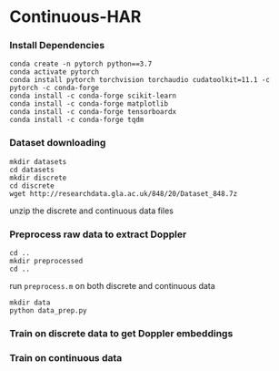 # Continuous-HAR


### Install Dependencies
```shell
conda create -n pytorch python==3.7
conda activate pytorch
conda install pytorch torchvision torchaudio cudatoolkit=11.1 -c pytorch -c conda-forge
conda install -c conda-forge scikit-learn
conda install -c conda-forge matplotlib
conda install -c conda-forge tensorboardx
conda install -c conda-forge tqdm
```

### Dataset downloading
```shell
mkdir datasets
cd datasets
mkdir discrete
cd discrete
wget http://researchdata.gla.ac.uk/848/20/Dataset_848.7z
```
unzip the discrete and continuous data files

### Preprocess raw data to extract Doppler
```shell
cd ..
mkdir preprocessed
cd ..
```
run `preprocess.m` on both discrete and continuous data
```shell
mkdir data
python data_prep.py
```



### Train on discrete data to get Doppler embeddings

### Train on continuous data